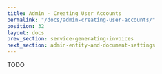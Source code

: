 ```yaml
---
title: Admin - Creating User Accounts
permalink: "/docs/admin-creating-user-accounts/"
position: 32
layout: docs
prev_section: service-generating-invoices
next_section: admin-entity-and-document-settings
---
```


TODO
